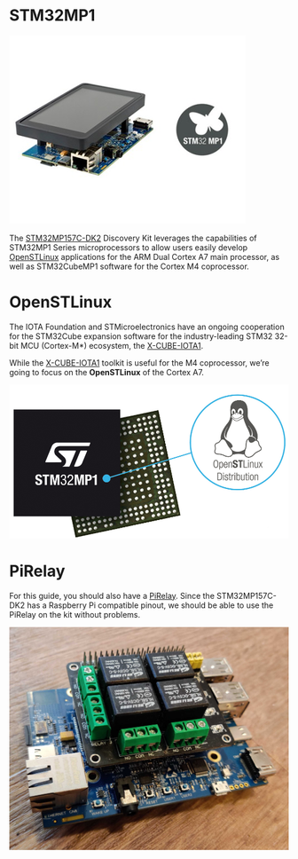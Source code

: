 # STM32MP1

![drawing](/docs/images/stm32mp1.jpg)

The [STM32MP157C-DK2](https://www.st.com/en/evaluation-tools/stm32mp157c-dk2.html) Discovery Kit leverages the capabilities of STM32MP1 Series microprocessors to allow users easily develop [OpenSTLinux](https://www.st.com/en/embedded-software/stm32-mpu-openstlinux-distribution.html) applications for the ARM Dual Cortex A7 main processor, as well as STM32CubeMP1 software for the Cortex M4 coprocessor.

# OpenSTLinux

The IOTA Foundation and STMicroelectronics have an ongoing cooperation for the STM32Cube expansion software for the industry-leading STM32 32-bit MCU (Cortex-M*) ecosystem, the [X-CUBE-IOTA1](https://www.st.com/en/embedded-software/x-cube-iota1.html).

While the [X-CUBE-IOTA1](https://www.st.com/en/embedded-software/x-cube-iota1.html) toolkit is useful for the M4 coprocessor, we’re going to focus on the **OpenSTLinux** of the Cortex A7.

![drawing](/docs/images/stm32mp1_tux.jpg)

# PiRelay

For this guide, you should also have a [PiRelay](https://shop.sb-components.co.uk/products/pirelay-relay-board-shield-for-raspberry-pi). Since the STM32MP157C-DK2 has a Raspberry Pi compatible pinout, we should be able to use the PiRelay on the kit without problems.

![drawing](/docs/images/stm32mp1_relay.jpg)
